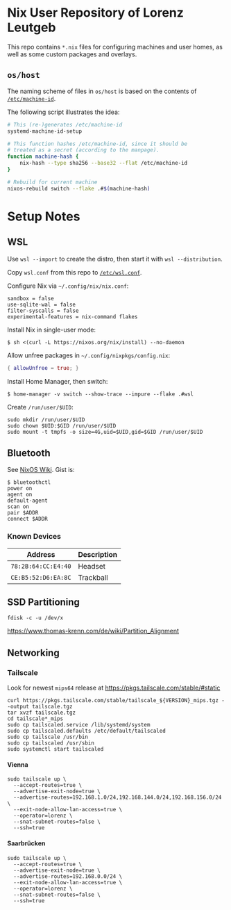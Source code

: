 # Nix User Repository of Lorenz Leutgeb

This repo contains `*.nix` files for configuring machines and
user homes, as well as some custom packages and overlays.

## `os/host`

The naming scheme of files in `os/host` is based on
the contents of [`/etc/machine-id`][man-machine-id].

The following script illustrates the idea:

```sh
# This (re-)generates /etc/machine-id
systemd-machine-id-setup

# This function hashes /etc/machine-id, since it should be
# treated as a secret (according to the manpage).
function machine-hash {
	nix-hash --type sha256 --base32 --flat /etc/machine-id
}

# Rebuild for current machine
nixos-rebuild switch --flake .#$(machine-hash)
```

# Setup Notes

## WSL

Use `wsl --import` to create the distro, then start it with `wsl --distribution`.

Copy `wsl.conf` from this repo to [`/etc/wsl.conf`](https://docs.microsoft.com/en-us/windows/wsl/wsl-config#configuration-settings-for-wslconf).

Configure Nix via `~/.config/nix/nix.conf`:

```
sandbox = false
use-sqlite-wal = false
filter-syscalls = false
experimental-features = nix-command flakes
```

Install Nix in single-user mode:

```
$ sh <(curl -L https://nixos.org/nix/install) --no-daemon
```

Allow unfree packages in `~/.config/nixpkgs/config.nix`:

```nix
{ allowUnfree = true; }
```

Install Home Manager, then switch:


```
$ home-manager -v switch --show-trace --impure --flake .#wsl
```

Create `/run/user/$UID`:

```
sudo mkdir /run/user/$UID
sudo chown $UID:$GID /run/user/$UID
sudo mount -t tmpfs -o size=4G,uid=$UID,gid=$GID /run/user/$UID
```

## Bluetooth

See [NixOS Wiki][wiki-bt]. Gist is:

```
$ bluetoothctl
power on
agent on
default-agent
scan on
pair $ADDR
connect $ADDR
```

### Known Devices

| Address             | Description |
|---------------------|-------------|
| `78:2B:64:CC:E4:40` | Headset     |
| `CE:B5:52:D6:EA:8C` | Trackball   |

## SSD Partitioning

`fdisk -c -u /dev/x`

https://www.thomas-krenn.com/de/wiki/Partition_Alignment

[man-machine-id]: https://man7.org/linux/man-pages/man5/machine-id.5.html
[wiki-bt]: https://nixos.wiki/wiki/Bluetooth

## Networking

### Tailscale

Look for newest `mips64` release at https://pkgs.tailscale.com/stable/#static

```
curl https://pkgs.tailscale.com/stable/tailscale_${VERSION}_mips.tgz --output tailscale.tgz
tar xvzf tailscale.tgz
cd tailscale*_mips
sudo cp tailscaled.service /lib/systemd/system
sudo cp tailscaled.defaults /etc/default/tailscaled
sudo cp tailscale /usr/bin
sudo cp tailscaled /usr/sbin
sudo systemctl start tailscaled
```

#### Vienna

```
sudo tailscale up \
  --accept-routes=true \
  --advertise-exit-node=true \
  --advertise-routes=192.168.1.0/24,192.168.144.0/24,192.168.156.0/24 \
  --exit-node-allow-lan-access=true \
  --operator=lorenz \
  --snat-subnet-routes=false \
  --ssh=true
```

#### Saarbrücken

```
sudo tailscale up \
  --accept-routes=true \
  --advertise-exit-node=true \
  --advertise-routes=192.168.0.0/24 \
  --exit-node-allow-lan-access=true \
  --operator=lorenz \
  --snat-subnet-routes=false \
  --ssh=true
````
